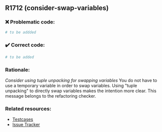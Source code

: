 ## R1712 (consider-swap-variables)

### :x: Problematic code:

```python
# to be addded
```

### :heavy_check_mark: Correct code:

```python
# to be added
```

### Rationale:

 *Consider using tuple unpacking for swapping variables*
  You do not have to use a temporary variable in order to swap variables. Using
  "tuple unpacking" to directly swap variables makes the intention more clear.
  This message belongs to the refactoring checker.



### Related resources:

- [Testcases](#)
- [Issue Tracker](https://github.com/PyCQA/pylint/issues?q=is%3Aissue+%22consider-swap-variables%22+OR+%22R1712%22)
